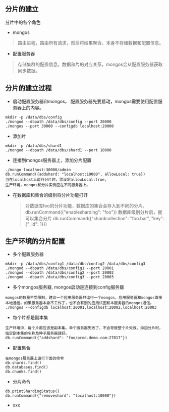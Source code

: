 ## 分片的建立
分片中的各个角色
* mongos
> 路由进程，路由所有请求，然后将结果聚合。本身不存储数据和配置信息。
> 
* 配置服务器
> 存储集群的配置信息。数据和片的对应关系，mongos会从配置服务器获取同步数据。

## 分片的建立过程
* 启动配置服务器和mongos， 配置服务器先要启动，mongos需要使用配置服务器上的内容。
```
mkdir -p /data/dbs/config
./mongod --dbpath /data/dbs/config --port 20000
./mongos --port 30000 --configdb localhost:20000
```
* 添加片
```
mkdir -p /data/dbs/shard1
./mongod --dbpath /data/dbs/shard1 --port 10000
```
* 连接到mongos服务器上，添加分片配置
```
./mongo localhost:30000/admin
db.runCommand({addshard: "localhost:10000", allowLocal: true})
当在localhost上运行分片时，需设定allowLocal:true, 
生产环境，mongos和分片实例应在不同服务器上。
```

* 在数据库和集合的级别将分片功能打开
  > 对数据库foo的分片功能，数据库的集合会存入到不同的分片。
  db.runCommand({"enablesharding": "foo"})
  > 数据库级别分片后，就可以集合分片
  db.runCommand({"shardcollection": "foo.bar", "key": {"_id": 1}})


## 生产环境的分片配置
* 多个配置服务器
```
mkdir -p /data/dbs/config1 /data/dbs/config2 /data/dbs/config3
./mongod --dbpath /data/dbs/config1 --port 20001
./mongod --dbpath /data/dbs/config2 --port 20002
./mongod --dbpath /data/dbs/config3 --port 20003
```

* 多个mongos服务器, mongos启动是连接到config服务器
```
mongos的数量不受限制，建议一个应用服务器只运行一个mongos，应用服务器和mongos直接本地通信。如果服务器本身不工作了，也不会有别的应用试图和本服务器的mongos通信。
./mongos --configdb localhost:20001,localhost:20002,localhost:20003
```

* 每个片都是副本集
```
生产环境中，每个片都应该是副本集。单个服务器失败了，不会导致整个片失效。添加分片时，指定副本集的名称及种子服务器就好。
db.runCommand({"addshard": "foo/prod.demo.com:27017"})

```

* 配置集合
```
在mongos服务器上运行下面的命令
db.shards.find()
db.databases.find()
db.chunks.find()
```

* 分片命令
```
db.printShardingStatus()
db.runCommand({"removeshard": "localhost:10000"})

```

* xxx
